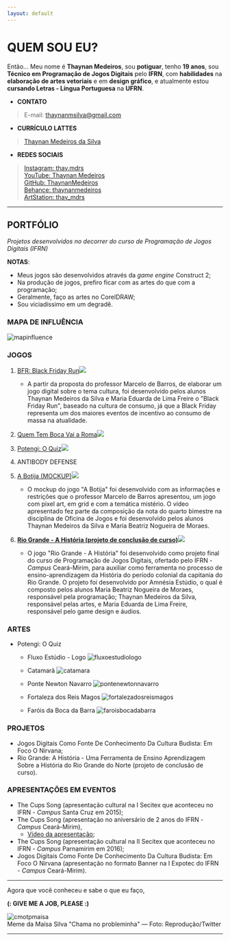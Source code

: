 ```yaml
---
layout: default
---
```


# QUEM SOU EU?

Então... Meu nome é **Thaynan Medeiros**, sou **potiguar**, tenho **19 anos**, sou **Técnico em Programação de Jogos Digitais** pelo **IFRN**, com **habilidades** na **elaboração de artes vetoriais** e em **design gráfico**, e atualmente estou **cursando Letras - Língua Portuguesa** na **UFRN**.

* **CONTATO**

> E-mail: thaynanmsilva@gmail.com

* **CURRÍCULO LATTES**

> [Thaynan Medeiros da Silva](http://lattes.cnpq.br/1310177915937354)

* **REDES SOCIAIS**

> [Instagram: thay.mdrs](https://www.instagram.com/thay.mdrs)  
> [YouTube: Thaynan Medeiros](https://www.youtube.com/channel/UCcRV_fDMn7_51ULNUNj8Ebw)  
> [GitHub: ThaynanMedeiros](https://github.com/ThaynanMedeiros)  
> [Behance: thaynanmedeiros](https://www.behance.net/thaynanmedeiros)  
> [ArtStation: thay_mdrs](https://www.artstation.com/thay_mdrs)  

* * *

## PORTFÓLIO

_Projetos desenvolvidos no decorrer do curso de Programação de Jogos Digitais (IFRN)_

**NOTAS**:
- Meus jogos são desenvolvidos através da _game engine_ Construct 2;
- Na produção de jogos, prefiro ficar com as artes do que com a programação;
- Geralmente, faço as artes no CorelDRAW;
- Sou viciadíssimo em um degradê.

### MAPA DE INFLUÊNCIA

![mapinfluence](meumapadeinfluencia.png)

### JOGOS

1. [BFR: Black Friday Run![](bfrmenu.png)](https://thaynanmedeiros.github.io/BFR/)  

    - A partir da proposta do professor Marcelo de Barros, de elaborar um jogo digital sobre o tema cultura, foi desenvolvido pelos alunos Thaynan Medeiros da Silva e Maria Eduarda de Lima Freire o "Black Friday Run", baseado na cultura de consumo, já que a Black Friday representa um dos maiores eventos de incentivo ao consumo de massa na atualidade.

2. [Quem Tem Boca Vai a Roma![](qtbvarmenu.png)](https://thaynanmedeiros.github.io/QTBVAR2/)

3. [Potengi: O Quiz![](potengimenu.png)](https://mrbtrzmoraes.github.io/Quiz1/)

4. ANTIBODY DEFENSE

5. [A Botija (MOCKUP)![](abotija.PNG)](https://youtu.be/Q2WM7h9t8Gk)  

    - O mockup do jogo "A Botija" foi desenvolvido com as informações e restrições que o professor Marcelo de Barros apresentou, um jogo com pixel art, em grid e com a temática mistério. O vídeo apresentado fez parte da composição da nota do quarto bimestre na disciplina de Oficina de Jogos e foi desenvolvido pelos alunos Thaynan Medeiros da Silva e Maria Beatriz Nogueira de Moraes.

6. **[Rio Grande - A História (projeto de conclusão de curso)![](RioGrandeCapa.png)](https://mrbtrzmoraes.github.io/RioGrande/)**  

    - O jogo "Rio Grande - A História" foi desenvolvido como projeto final do curso de Programação de Jogos Digitais, ofertado pelo IFRN - _Campus_ Ceará-Mirim, para auxiliar como ferramenta no processo de ensino-aprendizagem da História do período colonial da capitania do Rio Grande. O projeto foi desenvolvido por Amnésia Estúdio, o qual é composto pelos alunos Maria Beatriz Nogueira de Moraes, responsável pela programação; Thaynan Medeiros da Silva, responsável pelas artes, e Maria Eduarda de Lima Freire, responsável pelo game design e áudios.

### ARTES

- Potengi: O Quiz  

  - Fluxo Estúdio - Logo  ![fluxoestudiologo](fluxoestudiologo.png)  
  
  
  - Catamarã  ![catamara](catamara.png)  
  
  
  - Ponte Newton Navarro  ![pontenewtonnavarro](pontenewtonnavarro.png)  
  
  
  - Fortaleza dos Reis Magos  ![fortalezadosreismagos](fortalezadosreismagos.png)  
  
  
  - Faróis da Boca da Barra  ![faroisbocadabarra](faroisbocadabarra.png)  
  

### PROJETOS

- Jogos Digitais Como Fonte De Conhecimento Da Cultura Budista: Em Foco O Nirvana;
- Rio Grande: A História - Uma Ferramenta de Ensino Aprendizagem Sobre a História do Rio Grande do Norte (projeto de conclusão de curso).

### APRESENTAÇÕES EM EVENTOS

- The Cups Song (apresentação cultural na I Secitex que aconteceu no IFRN - _Campus_ Santa Cruz em 2015);  
- The Cups Song (apresentação no aniversário de 2 anos do IFRN - _Campus_ Ceará-Mirim),  
  - [Vídeo da apresentação](https://www.youtube.com/watch?v=Gy5uhUjbOJc);  
- The Cups Song (apresentação cultural na II Secitex que aconteceu no IFRN - _Campus_ Parnamirim em 2016);  
- Jogos Digitais Como Fonte De Conhecimento Da Cultura Budista: Em Foco O Nirvana (apresentação no formato Banner na I Expotec do IFRN - _Campus_ Ceará-Mirim).

* * *

Agora que você conheceu e sabe o que eu faço,

**(: GIVE ME A JOB, PLEASE :)**

![cmotpmaisa](cmotpmaisa.jpg)  
Meme da Maísa Silva "Chama no probleminha" — Foto: Reprodução/Twitter

* * *
